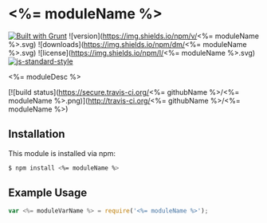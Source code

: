 # <%= moduleName %>
[![Built with Grunt](https://cdn.gruntjs.com/builtwith.png)](http://gruntjs.com/)
![version](https://img.shields.io/npm/v/<%= moduleName %>.svg)
![downloads](https://img.shields.io/npm/dm/<%= moduleName %>.svg)
![license](https://img.shields.io/npm/l/<%= moduleName %>.svg)
[![js-standard-style](https://img.shields.io/badge/code%20style-standard-brightgreen.svg)](http://standardjs.com/)

<%= moduleDesc %>

[![build status](https://secure.travis-ci.org/<%= githubName %>/<%= moduleName %>.png)](http://travis-ci.org/<%= githubName %>/<%= moduleName %>)

## Installation

This module is installed via npm:

``` bash
$ npm install <%= moduleName %>
```

## Example Usage

``` js
var <%= moduleVarName %> = require('<%= moduleName %>');
```

